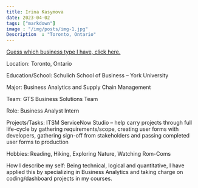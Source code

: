 ```yaml
---
title: Irina Kasymova
date: 2023-04-02 
tags: ["markdown"]
image : "/img/posts/img-1.jpg"
Description  : "Toronto, Ontario"
---
```



[Guess which business type I have, click here.](https://www2.deloitte.com/us/en/blog/business-chemistry/2019/drivers-value-challenge-and-they-generate-momentum.html)

Location: Toronto, Ontario​

Education/School: Schulich School of Business – York University​

Major: Business Analytics and Supply Chain Management​

Team: GTS Business Solutions Team​

Role: Business Analyst Intern​

Projects/Tasks: ITSM ServiceNow Studio – help carry projects through full life-cycle by gathering requirements/scope, creating user forms with developers, gathering sign-off from stakeholders and passing completed user forms to production​

Hobbies: Reading, Hiking, Exploring Nature, Watching Rom-Coms​

How I describe my self: Being technical, logical and quantitative, I have applied this by specializing in Business Analytics and taking charge on coding/dashboard projects in my courses.​


<!--Photo by Robert Katzki on Unsplash-->
